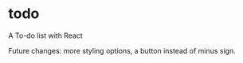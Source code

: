# todo
A To-do list with React

Future changes: more styling options, a button instead of minus sign.
